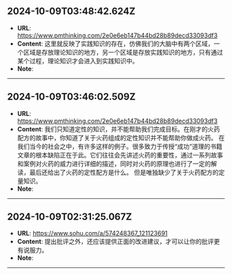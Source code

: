 
  ## 2024-10-09T03:48:42.624Z
  
  - **URL**: https://www.pmthinking.com/2e0e6eb147b44bd28b89decd33093df3
  - **Content**: 这里就反映了实践知识的存在，仿佛我们的大脑中有两个区域，一个区域是存放理论知识的地方，另一个区域是存放实践知识的地方，只有通过某个过程，理论知识才会进入到实践知识中。
  - **Note**: 
  
  ---
  
  ## 2024-10-09T03:46:02.509Z
  
  - **URL**: https://www.pmthinking.com/2e0e6eb147b44bd28b89decd33093df3
  - **Content**: 我们只知道定性的知识，并不能帮助我们完成目标。在刚才的火药配方的故事中，你知道了关于火药组成的定性知识并不能帮助你做成火药。 在我们当今的社会之中，有许多这样的例子。很多致力于传授“成功”道理的书籍文章的根本缺陷正在于此。它们往往会先讲述火药的重要性，通过一系列故事和案例对火药的威力进行详细的描述，同时对火药的原理也进行了一定的解读，最后还给出了火药的定性配方是什么。 但是唯独缺少了关于火药配方的定量知识。
  - **Note**: 
  
  ---
  
  ## 2024-10-09T02:31:25.067Z
  
  - **URL**: https://www.sohu.com/a/574248367_121123691
  - **Content**: 提出批评之外，还应该提供正面的改进建议，才可以让你的批评更有说服力。
  - **Note**: 
  
  ---
  